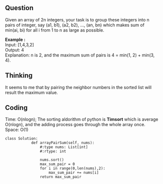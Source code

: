 ## Question
Given an array of 2n integers, your task is to group these integers into n pairs of integer, say (a1, b1), (a2, b2), ..., (an, bn) which makes sum of min(ai, bi) for all i from 1 to n as large as possible. </br>

**Example :**   
Input: [1,4,3,2] </br>
Output: 4 </br>
Explanation: n is 2, and the maximum sum of pairs is 4 = min(1, 2) + min(3, 4).
## Thinking
It seems to me that by pairing the neighbor numbers in the sorted list will result the maximum value.
## Coding
Time: O(nlogn); The sorting aldorithm of python is **Timsort** which is average O(nlogn), and the adding process goes through the whole array once. </br>
Space: O(1)
```python3
class Solution:
            def arrayPairSum(self, nums):
                #:type nums: List[int]
                #:rtype: int

                nums.sort()
                max_sum_pair = 0
                for i in range(0,len(nums),2):
                    max_sum_pair += nums[i] 
                return max_sum_pair
```

